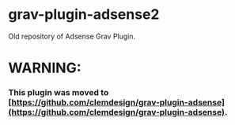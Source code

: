 # grav-plugin-adsense2
Old repository of Adsense Grav Plugin.

# WARNING:
### This plugin was moved to [https://github.com/clemdesign/grav-plugin-adsense](https://github.com/clemdesign/grav-plugin-adsense).
